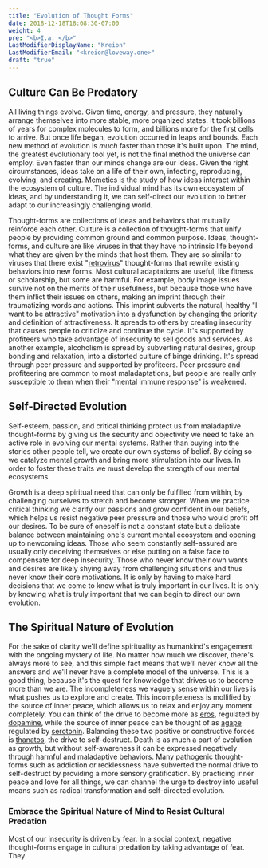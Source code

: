```yaml
---
title: "Evolution of Thought Forms"
date: 2018-12-18T18:08:30-07:00
weight: 4
pre: "<b>I.a. </b>"
LastModifierDisplayName: "Kreion"
LastModifierEmail: "<kreion@loveway.one>"
draft: "true"
---
```




## Culture Can Be Predatory
All living things evolve. Given time, energy, and pressure, they naturally arrange themselves into more stable, more organized states. It took billions of years for complex molecules to form, and billions more for the first cells to arrive. But once life began, evolution occurred in leaps and bounds. Each new method of evolution is *much* faster than those it's built upon. The mind, the greatest evolutionary tool yet, is not the final method the universe can employ. Even faster than our minds change are our ideas. Given the right circumstances, ideas take on a life of their own, infecting, reproducing, evolving, and creating. [Memetics](https://en.wikipedia.org/wiki/Memetics) is the study of how ideas interact within the ecosystem of culture. The individual mind has its own ecosystem of ideas, and by understanding it, we can self-direct our evolution to better adapt to our increasingly challenging world.

Thought-forms are collections of ideas and behaviors that mutually reinforce each other. Culture is a collection of thought-forms that unify people by providing common ground and common purpose. Ideas, thought-forms, and culture are like viruses in that they have no intrinsic life beyond what they are given by the minds that host them. They are so similar to viruses that there exist "[retrovirus](https://en.wikipedia.org/wiki/Retrovirus)" thought-forms that rewrite existing behaviors into new forms. Most cultural adaptations are useful, like fitness or scholarship, but some are harmful. For example, body image issues survive not on the merits of their usefulness, but because those who have them inflict their issues on others, making an imprint through their traumatizing words and actions. This imprint subverts the natural, healthy "I want to be attractive" motivation into a dysfunction by changing the priority and definition of attractiveness. It spreads to others by creating insecurity that causes people to criticize and continue the cycle. It's supported by profiteers who take advantage of insecurity to sell goods and services. As another example, alcoholism is spread by subverting natural desires, group bonding and relaxation, into a distorted culture of binge drinking. It's spread through peer pressure and supported by profiteers. Peer pressure and profiteering are common to most maladaptations, but people are really only susceptible to them when their "mental immune response" is weakened.

## Self-Directed Evolution
Self-esteem, passion, and critical thinking protect us from maladaptive thought-forms by giving us the security and objectivity we need to take an active role in evolving our mental systems. Rather than buying into the stories other people tell, we create our own systems of belief. By doing so we catalyze mental growth and bring more stimulation into our lives. In order to foster these traits we must develop the strength of our mental ecosystems.

Growth is a deep spiritual need that can only be fulfilled from within, by challenging ourselves to stretch and become stronger. When we practice critical thinking we clarify our passions and grow confident in our beliefs, which helps us resist negative peer pressure and those who would profit off our desires. To be sure of oneself is not a constant state but a delicate balance between maintaining one's current mental ecosystem and opening up to newcoming ideas. Those who seem constantly self-assured are usually only deceiving themselves or else putting on a false face to compensate for deep insecurity. Those who never know their own wants and desires are likely shying away from challenging situations and thus never know their core motivations. It is only by having to make hard decisions that we come to know what is truly important in our lives. It is only by knowing what is truly important that we can begin to direct our own evolution.

## The Spiritual Nature of Evolution
For the sake of clarity we'll define spirituality as humankind's engagement with the ongoing mystery of life. No matter how much we discover, there's always more to see, and this simple fact means that we'll never know all the answers and we'll never have a complete model of the universe. This is a good thing, because it's the quest for knowledge that drives us to become more than we are. The incompleteness we vaguely sense within our lives is what pushes us to explore and create. This incompleteness is mollified by the source of inner peace, which allows us to relax and enjoy any moment completely. You can think of the drive to become more as [eros](https://en.wikipedia.org/wiki/Eros_(concept)#In_philosophy_and_psychology), regulated by [dopamine](https://en.wikipedia.org/wiki/Dopamine#Nervous_system), while the source of inner peace can be thought of as [agape](https://en.wikipedia.org/wiki/Agape) regulated by [serotonin](https://en.wikipedia.org/wiki/Serotonin). Balancing these two positive or constructive forces is [thanatos](https://en.wikipedia.org/wiki/Death_drive), the drive to self-destruct. Death is as much a part of evolution as growth, but without self-awareness it can be expressed negatively through harmful and maladaptive behaviors. Many  pathogenic thought-forms such as addiction or recklessness have subverted the normal drive to self-destruct by providing a more sensory gratification. By practicing inner peace and love for all things, we can channel the urge to destroy into useful means such as radical transformation and self-directed evolution.

### Embrace the Spiritual Nature of Mind to Resist Cultural Predation
Most of our insecurity is driven by fear. In a social context, negative thought-forms engage in cultural predation by taking advantage of fear. They 